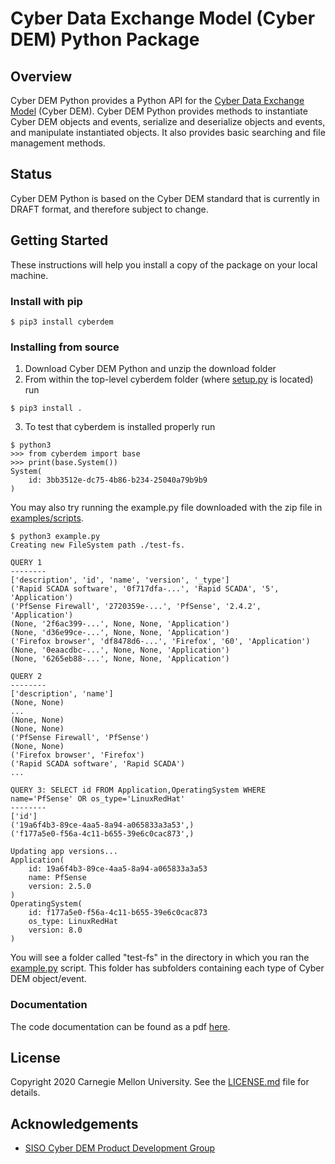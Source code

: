 # Cyber Data Exchange Model (Cyber DEM) Python Package

## Overview
Cyber DEM Python provides a Python API for the [Cyber Data Exchange Model](https://www.sisostds.org/StandardsActivities/DevelopmentGroups/CyberDEMPDG.aspx) (Cyber DEM). Cyber DEM Python provides methods to instantiate Cyber DEM objects and events, serialize and deserialize objects and events, and manipulate instantiated objects. It also provides basic searching and file management methods. 

## Status

Cyber DEM Python is based on the Cyber DEM standard that is currently in DRAFT format, and therefore subject to change. 

## Getting Started

These instructions will help you install a copy of the package on your local machine.

### Install with pip

```
$ pip3 install cyberdem
```

### Installing from source

1. Download Cyber DEM Python and unzip the download folder
2. From within the top-level cyberdem folder (where [setup.py](setup.py) is located) run

```
$ pip3 install .
```

3. To test that cyberdem is installed properly run

```
$ python3
>>> from cyberdem import base
>>> print(base.System())
System(
    id: 3bb3512e-dc75-4b86-b234-25040a79b9b9
)
```

You may also try running the example.py file downloaded with the zip file in [examples/scripts](examples/scripts).

```
$ python3 example.py
Creating new FileSystem path ./test-fs.

QUERY 1
--------
['description', 'id', 'name', 'version', '_type']
('Rapid SCADA software', '0f717dfa-...', 'Rapid SCADA', '5', 'Application')
('PfSense Firewall', '2720359e-...', 'PfSense', '2.4.2', 'Application')
(None, '2f6ac399-...', None, None, 'Application')
(None, 'd36e99ce-...', None, None, 'Application')
('Firefox browser', 'df8478d6-...', 'Firefox', '60', 'Application')
(None, '0eaacdbc-...', None, None, 'Application')
(None, '6265eb88-...', None, None, 'Application')

QUERY 2
--------
['description', 'name']
(None, None)
...
(None, None)
(None, None)
('PfSense Firewall', 'PfSense')
(None, None)
('Firefox browser', 'Firefox')
('Rapid SCADA software', 'Rapid SCADA')
...

QUERY 3: SELECT id FROM Application,OperatingSystem WHERE name='PfSense' OR os_type='LinuxRedHat'
--------
['id']
('19a6f4b3-89ce-4aa5-8a94-a065833a3a53',)
('f177a5e0-f56a-4c11-b655-39e6c0cac873',)

Updating app versions...
Application(
    id: 19a6f4b3-89ce-4aa5-8a94-a065833a3a53
    name: PfSense
    version: 2.5.0
)
OperatingSystem(
    id: f177a5e0-f56a-4c11-b655-39e6c0cac873
    os_type: LinuxRedHat
    version: 8.0
)
```

You will see a folder called "test-fs" in the directory in which you ran the [example.py](example.py) script. This folder has subfolders containing each type of Cyber DEM object/event.

### Documentation

The code documentation can be found as a pdf [here](assets/cyberdempython.pdf).

## License

Copyright 2020 Carnegie Mellon University. See the [LICENSE.md](LICENSE.md) file for details.

## Acknowledgements

- [SISO Cyber DEM Product Development Group](https://www.sisostds.org/StandardsActivities/DevelopmentGroups/CyberDEMPDG.aspx)